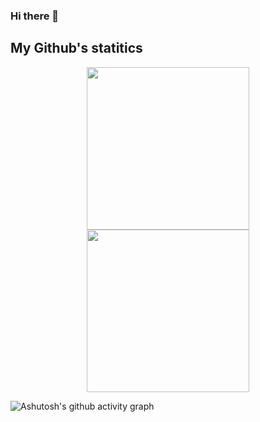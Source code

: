 ### Hi there 👋

<!--
**EduardaChagas/EduardaChagas** is a ✨ _special_ ✨ repository because its `README.md` (this file) appears on your GitHub profile.

Here are some ideas to get you started:

- 🔭 I’m currently working on ...
- 🌱 I’m currently learning ...
- 👯 I’m looking to collaborate on ...
- 🤔 I’m looking for help with ...
- 💬 Ask me about ...
- 📫 How to reach me: ...
- 😄 Pronouns: ...
- ⚡ Fun fact: ...
-->

## My Github's statitics
<p align=center>
    <a href="https://github.com/anuraghazra/github-readme-stats" title="Go to Source">
        <img height=260 align="center" src="https://github-readme-stats.vercel.app/api?username=EduardaChagas&count_private=true&show_icons=true&theme=react">
    </a>
    <a href="https://github.com/anuraghazra/github-readme-stats">
    <img height=260 align="center" src="https://github-readme-stats.vercel.app/api/top-langs/?username=EduardaChagas&bg_color=20232a&title_color=61dafb&icon_color=a960ff&text_color=ffffff" />
  </a>
</p>


![Ashutosh's github activity graph](https://activity-graph.herokuapp.com/graph?username=EduardaChagas&theme=react-dark)
